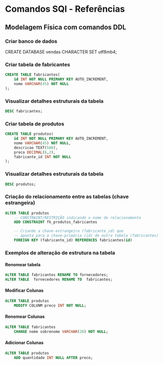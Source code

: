# Comandos SQl - Referências

## Modelagem Física com comandos DDL

### Criar banco de dados

CREATE DATABASE vendas CHARACTER SET utf8mb4;

### Criar tabela de fabricantes

```sql
CREATE TABLE fabricantes(
    id INT NOT NULL PRIMARY KEY AUTO_INCREMENT,
    nome VARCHAR(45) NOT NULL
);
```

### Visualizar detalhes estruturais da tabela

```sql
DESC fabricantes;
```


### Criar tabela de produtos

```sql
CREATE TABLE produtos(
    id INT NOT NULL PRIMARY KEY AUTO_INCREMENT,
    nome VARCHAR(45) NOT NULL,
    descricao TEXT(500),
    preco DECIMAL(6,2),
    fabricante_id INT NOT NULL
);
```

### Visualizar detalhes estruturais da tabela

```sql
DESC produtos;
```

### Criação do relacionamento entre as tabelas (chave estrangeira)

``` sql
ALTER TABLE produtos
    -- CONSTRAINT/RESTRIÇÃO indicando o nome do relacionamento
    ADD CONSTRAINT fk_produtos_fabricantes

    -- Criando a chave-estrangeira (fabricante_id) que
    -- aponta para a chave-primária (id) de outra tabela (fabricantes)
    FOREIGN KEY (fabricante_id) REFERENCES fabricantes(id)
```

### Exemplos de alteração de estrutura na tabela

#### Renomear tabela

```sql
ALTER TABLE fabricantes RENAME TO fornecedores;
ALTER TABLE  fornecedores RENAME TO  fabricantes;
```


#### Modificar Colunas

```sql
ALTER TABLE produtos
    MODIFY COLUNM preco INT NOT NULL;

```

#### Renomear Colunas

```sql
ALTER TABLE fabricantes
    CHANGE nome sobrenome VARCHAR(20) NOT NULL;
```

#### Adicionar Colunas

```sql
ALTER TABLE produtos
    ADD quantidade INT NULL AFTER preco;
```